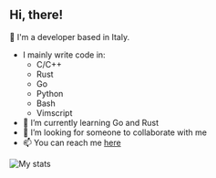 ## Hi, there!

📖 I'm a developer based in Italy.

- I mainly write code in:
  - C/C++
  - Rust
  - Go
  - Python
  - Bash
  - Vimscript
- 🌱 I’m currently learning Go and Rust
- 👯 I’m looking for someone to collaborate with me
- 📫 You can reach me [here](https://walker84837.github.io)

![My stats](https://github-readme-stats.vercel.app/api?username=walker84837&show_icons=true&theme=github_dark)
